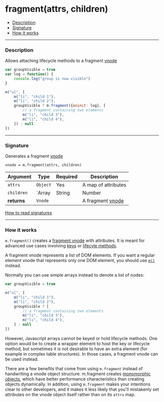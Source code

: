 # fragment(attrs, children)

- [Description](#description)
- [Signature](#signature)
- [How it works](#how-it-works)

---

### Description

Allows attaching lifecycle methods to a fragment [vnode](vnodes.md)

```javascript
var groupVisible = true
var log = function() {
	console.log("group is now visible")
}

m("ul", [
	m("li", "child 1"),
	m("li", "child 2"),
	groupVisible ? m.fragment({oninit: log}, [
		// a fragment containing two elements
		m("li", "child 3"),
		m("li", "child 4"),
	]) : null
])
```

---

### Signature

Generates a fragment [vnode](vnodes.md)

`vnode = m.fragment(attrs, children)`

Argument    | Type                                 | Required | Description
----------- | ------------------------------------ | -------- | ---
`attrs`     | `Object`                             | Yes      | A map of attributes
`children`  | `Array<Vnode>|String|Number|Boolean` | Yes      | A list of vnodes
**returns** | `Vnode`                              |          | A fragment [vnode](vnodes.md)

[How to read signatures](signatures.md)

---

### How it works

`m.fragment()` creates a [fragment vnode](vnodes.md) with attributes. It is meant for advanced use cases involving [keys](keys.md) or [lifecyle methods](lifecycle-methods.md).

A fragment vnode represents a list of DOM elements. If you want a regular element vnode that represents only one DOM element, you should use [`m()`](hyperscript.md) instead.

Normally you can use simple arrays instead to denote a list of nodes:

```javascript
var groupVisible = true

m("ul", [
	m("li", "child 1"),
	m("li", "child 2"),
	groupVisible ? [
		// a fragment containing two elements
		m("li", "child 3"),
		m("li", "child 4"),
	] : null
])
```

However, Javascript arrays cannot be keyed or hold lifecycle methods. One option would be to create a wrapper element to host the key or lifecycle method, but sometimes it is not desirable to have an extra element (for example in complex table structures). In those cases, a fragment vnode can be used instead.

There are a few benefits that come from using `m.fragment` instead of handwriting a vnode object structure: m.fragment creates [monomorphic objects](vnodes.md#monomorphic-class), which have better performance characteristics than creating objects dynamically. In addition, using `m.fragment` makes your intentions clear to other developers, and it makes it less likely that you'll mistakenly set attributes on the vnode object itself rather than on its `attrs` map.

